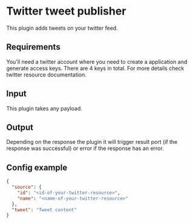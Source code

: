 # Twitter tweet publisher

This plugin adds tweets on your twitter feed.

## Requirements

You'll need a twitter account where you need to create a application and generate access keys. There are 4 keys in
total. For more details check twitter resource documentation.

## Input

This plugin takes any payload.

## Output

Depending on the response the plugin it will trigger result port (if the response was successful) or error if the response
has an error.

## Config example

```json
{
  "source": {
    "id": "<id-of-your-twitter-resource>",
    "name": "<name-of-your-twitter-resource>"
  },
  "tweet": "Tweet content"
}
```